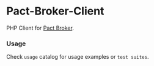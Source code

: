 # Pact-Broker-Client

PHP Client for [Pact Broker](https://github.com/bethesque/pact_broker). 

### Usage
Check `usage` catalog for usage examples or `test suites`.